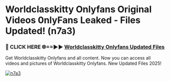 # Worldclasskitty Onlyfans Original Videos 0nlyFans Leaked - Files Updated! (n7a3)

<h3>🔴 CLICK HERE 🌐==►► <a href="https://tinyurl.com/2jnfzry5" rel="nofollow">Worldclasskitty Onlyfans Updated Files</a></h3>

Get Worldclasskitty Onlyfans and all content. Now you can access all videos and pictures of Worldclasskitty Onlyfans. New Updated Files 2025!

[![n7a3](https://i.imgur.com/GyGTBgg.gif)](https://tinyurl.com/2jnfzry5)
